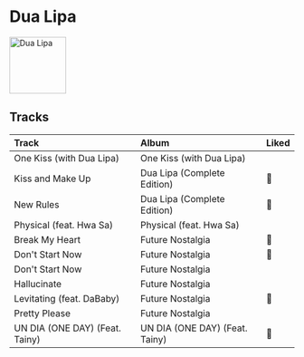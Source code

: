 
# Dua Lipa


<img src="https://i.scdn.co/image/ab6761610000e5ebd42a27db3286b58553da8858" alt="Dua Lipa" width="100" />

## Tracks

| Track                          | Album                          | Liked   |
|:-------------------------------|:-------------------------------|:--------|
| One Kiss (with Dua Lipa)       | One Kiss (with Dua Lipa)       |         |
| Kiss and Make Up               | Dua Lipa (Complete Edition)    | 💚       |
| New Rules                      | Dua Lipa (Complete Edition)    | 💚       |
| Physical (feat. Hwa Sa)        | Physical (feat. Hwa Sa)        |         |
| Break My Heart                 | Future Nostalgia               | 💚       |
| Don't Start Now                | Future Nostalgia               | 💚       |
| Don't Start Now                | Future Nostalgia               |         |
| Hallucinate                    | Future Nostalgia               |         |
| Levitating (feat. DaBaby)      | Future Nostalgia               | 💚       |
| Pretty Please                  | Future Nostalgia               |         |
| UN DIA (ONE DAY) (Feat. Tainy) | UN DIA (ONE DAY) (Feat. Tainy) | 💚       |